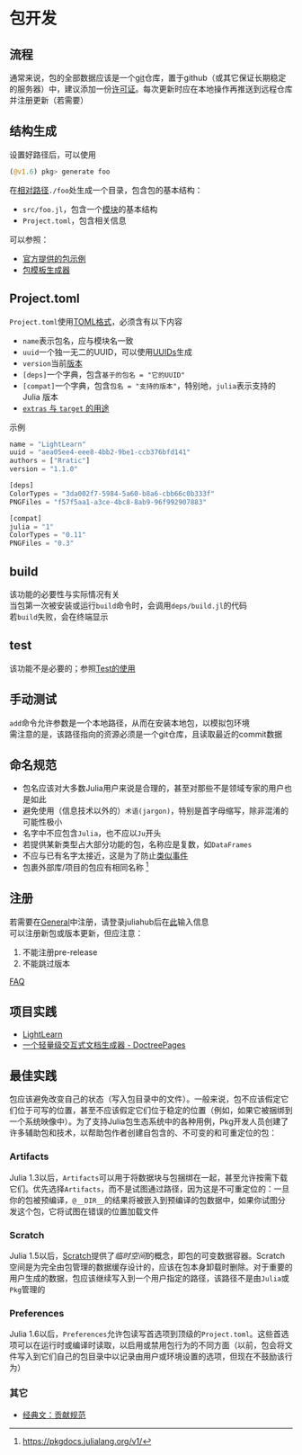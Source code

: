 # 包开发
## 流程
通常来说，包的全部数据应该是一个[git](../../meta/tools/git.md)仓库，置于github（或其它保证长期稳定的服务器）中，建议添加一份[许可证](../../knowledge/licenseknowledge.md)。每次更新时应在本地操作再推送到远程仓库并注册更新（若需要）

## 结构生成
设置好路径后，可以使用
```jl
(@v1.6) pkg> generate foo
```

在[相对路径](../../knowledge/filesystem.md#路径)`./foo`处生成一个目录，包含包的基本结构：
- `src/foo.jl`，包含一个[模块](../../advanced/module.md)的基本结构
- `Project.toml`，包含相关信息

可以参照：
- [官方提供的包示例](https://github.com/JuliaLang/Example.jl)
- [包模板生成器](https://invenia.github.io/PkgTemplates.jl/stable/)

## Project.toml
`Project.toml`使用[TOML格式](../../packages/toml.md)，必须含有以下内容
- `name`表示包名，应与模块名一致
- `uuid`一个独一无二的UUID，可以使用[UUIDs](../../packages/uuids.md)生成
- `version`当前[版本](../../advanced/versionnumber.md)
- `[deps]`一个字典，包含`基于的包名 = "它的UUID"`
- `[compat]`一个字典，包含`包名 = "支持的版本"`，特别地，`julia`表示支持的Julia 版本
- [`extras` 与 `target` 的用途](https://discourse.juliacn.com/t/topic/6341/2)

示例
```jl
name = "LightLearn"
uuid = "aea05ee4-eee8-4bb2-9be1-ccb376bfd141"
authors = ["Rratic"]
version = "1.1.0"

[deps]
ColorTypes = "3da002f7-5984-5a60-b8a6-cbb66c0b333f"
PNGFiles = "f57f5aa1-a3ce-4bc8-8ab9-96f992907883"

[compat]
julia = "1"
ColorTypes = "0.11"
PNGFiles = "0.3"
```

## build
该功能的必要性与实际情况有关\
当包第一次被安装或运行`build`命令时，会调用`deps/build.jl`的代码\
若`build`失败，会在终端显示

## test
该功能不是必要的；参照[Test的使用](../../packages/test.md)

## 手动测试
`add`命令允许参数是一个本地路径，从而在安装本地包，以模拟包环境\
需注意的是，该路径指向的资源必须是一个git仓库，且读取最近的commit数据

## 命名规范
* 包名应该对大多数Julia用户来说是合理的，甚至对那些不是领域专家的用户也是如此
* 避免使用（信息技术以外的）`术语(jargon)`，特别是首字母缩写，除非混淆的可能性极小
* 名字中不应包含`Julia`，也不应以`Ju`开头
* 若提供某新类型占大部分功能的包，名称应是复数，如`DataFrames`
* 不应与已有名字太接近，这是为了防止[类似事件](https://blog.rust-lang.org/2022/05/10/malicious-crate-rustdecimal.html)
* 包裹外部库/项目的包应有相同名称 [^1]

## 注册
若需要在[General](https://github.com/JuliaRegistries/General)中注册，请登录juliahub后在[此](https://juliahub.com/ui/Registrator)输入信息\
可以注册新包或版本更新，但应注意：
1. 不能注册pre-release
2. 不能跳过版本

[FAQ](https://github.com/JuliaRegistries/General#faq)

## 项目实践
- [LightLearn](../meta/tools/lightlearn_jl.md)
- [一个轻量级交互式文档生成器 - DoctreePages](https://github.com/JuliaRoadmap/DoctreePages.jl)

## 最佳实践
包应该避免改变自己的状态（写入包目录中的文件）。一般来说，包不应该假定它们位于可写的位置，甚至不应该假定它们位于稳定的位置（例如，如果它被捆绑到一个系统映像中）。为了支持Julia包生态系统中的各种用例，Pkg开发人员创建了许多辅助包和技术，以帮助包作者创建自包含的、不可变的和可重定位的包：

### Artifacts
Julia 1.3以后，`Artifacts`可以用于将数据块与包捆绑在一起，甚至允许按需下载它们。优先选择`Artifacts`，而不是试图通过路径，因为这是不可重定位的：一旦你的包被预编译，`@__DIR__`的结果将被嵌入到预编译的包数据中，如果你试图分发这个包，它将试图在错误的位置加载文件

### Scratch
Julia 1.5以后，[Scratch](../../packages/scratch.md)提供了*临时空间*的概念，即包的可变数据容器。Scratch空间是为完全由包管理的数据缓存设计的，应该在包本身卸载时删除。对于重要的用户生成的数据，包应该继续写入到一个用户指定的路径，该路径不是由`Julia`或`Pkg`管理的

### Preferences
Julia 1.6以后，`Preferences`允许包读写首选项到顶级的`Project.toml`。这些首选项可以在运行时或编译时读取，以启用或禁用包行为的不同方面（以前，包会将文件写入到它们自己的包目录中以记录由用户或环境设置的选项，但现在不鼓励该行为）

### 其它
- [经典文：贡献规范](https://github.com/angular/angular.js/blob/main/CONTRIBUTING.md)

[^1]: https://pkgdocs.julialang.org/v1/
